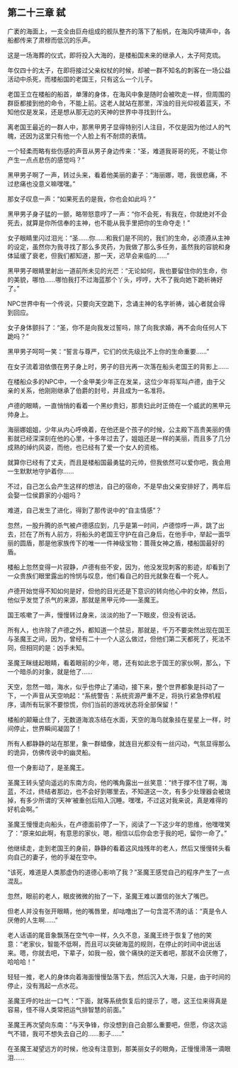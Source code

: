 ## 第二十三章 弑

广袤的海面上，一支全由巨舟组成的舰队整齐的落下了船帆，在海风呼啸声中，各船都传来了肃穆而低沉的乐声。

这是一场海葬的仪式，即将投入大海的，是楼船国未来的继承人，太子阿克琉。

年仅四十的太子，在即将接过父亲权杖的时候，却被一群不知名的刺客在一场公益活动中杀死，而楼船国的老国王，只有这么一个儿子。

老国王立在楼船的船首，单薄的身体，在海风中象是随时会被吹走一样，但周围的群臣都接到他的命令，不能上前。这老人就站在那里，浑浊的目光仰视着蓝天，不知他仅是发呆，还是想从那无边的天神的世界中寻找到什么。

离老国王最近的一群人中，那黑甲男子显得特别引人注目，不仅是因为他过人的气魄，还因为这里只有他一个人脸上有不耐烦的表情。

一个轻柔而略有些伤感的声音从男子身边传来：“圣，难道我哥哥的死，不能让你产生一点点悲伤的感觉吗？”

黑甲男子啊了一声，转过头来，看着他美丽的妻子：“海丽娜，嗯，我很悲痛，不过悲痛也没意义嘛嘿嘿。”

那女子叹息一声：“如果死去的是我，你也会如此吗？”

黑甲男子身子猛的一颤，略带怒意哼了一声：“你不会死，有我在，你就绝对不会死去，就算是你所信奉的主神，也不能从我手里把你的生命夺走！”

女子眼睛里闪过泪光：“圣……你……和我们是不同的，我们的生命，必须遵从主神的设定，虽然你为我寻找了那么多灵药，为我做了那么多任务，虽然我的容貌和身体延缓了衰老，但我们都知道，那一天，迟早会来临的……”

黑甲男子眼睛里射出一道前所未见的光芒：“无论如何，我也要留住你的生命，你的美貌，哪怕……哪怕我打不过海蓝那个丫头，哼哼，大不了我向她下跪祈祷好了。”

NPC世界中有一个传说，只要向天空跪下，念诵主神的名字祈祷，诚心者就会得到回应。

女子身体颤抖了：“圣，你不是向我发过誓吗，除了向我求婚，再不会向任何人下跪吗？”

黑甲男子呵呵一笑：“誓言与尊严，它们的优先级比不上你的生命重要……”

在女子流着泪依偎在男子身上时，男子的目光再一次落在船头老国王的背影上……

在楼船众多的NPC中，一个金甲美少年正在发呆，这位少年将军叫卢德，由于父亲的关系，他刚刚继承了伯爵的封号，并且成为一名准将。

卢德的眼睛，一直悄悄的看着一个黑纱贵妇，那贵妇此时正倚在一个威武的黑甲元帅身上。

海丽娜姐姐，少年从内心呼唤着，在他还是个孩子的时候，公主殿下高贵美丽的倩影就已经深深刻在他的心里，十多年过去了，姐姐还是一样的美丽，而且多了几分成熟的绰约风姿，而他，也已经有了爱一个女人的资格。

就算你已经有了丈夫，而且是楼船国最勇猛的元帅，但我依然可以爱你吧，我会用一生默默地守护着你……

不过，自己怎么会产生这样的想法，自己的宿命，不是早由父亲安排好了，两年后会娶一位侯爵家的小姐吗？

难道，自己发生了进化，得到了那传说中的“自主情感”？

忽然，一股升腾的杀气被卢德感应到，几乎是第一时间，卢德惊呼一声，跳了出去，拦在了所有人前方，将船头的老国王守护在自己身后，在他手中，举起一面华丽的圆盾，那是他家族传下的唯一一件神级宝物：蔷薇女神之盾，楼船国最好的盾。

楼船上忽然变得一片寂静，卢德有些不安，因为，他没发现刺客的影迹，却看到了一众贵族们眼里露出的怜悯与叹息，他们看自己的目光就象在看一个死人。

卢德开始觉得不知如何是好，但他的目光还是下意识的转向他心中的女神，然后，他似乎发觉了杀气的来源，那就是黑甲元帅——圣魔王。

国王咳嗽了一声，慢慢转过身来，淡淡的抬了一下眼皮，但没有说话。

所有人，也许除了卢德之外，都知道一个禁忌，那就是，千万不要突然出现在国王与圣魔王之间，因为，曾经有二十一个人这么做过，但他们第二天都死了，死法不同，但相同的是：凶手未知。

圣魔王眯缝起眼睛，看着眼前的少年，嗯，还有如此忠于国王的家伙啊，那么，下一个暗杀的对象，就是他了……

天空，忽然一暗，海水，似乎也停止了涌动，接下来，整个世界都象是抖动了一下，一个声音从天空响起：“系统警告：系统资源严重不足，将执行紧急停机程序，请所有玩家不要惊慌，你们当前的游戏状态将全部保留！”

楼船的颠簸止住了，无数道海浪冻结在水面，天空的海鸟就象挂在星星上一样，时间停止，世界瞬间凝固了！

所有人都静静的站在那里，象一群蜡像，就连目光都没有一丝闪动，气氛显得那么的诡异，仿佛传说中的幽灵船。

但一个身影动了，是圣魔王。

圣魔王转头望向遥远的东南方向，他的嘴角露出一丝笑意：“终于撑不住了啊，海蓝，不过，终结者那边，也不会好到哪里去，不知道这一次，有多少处理器会被烧掉，有多少所谓的‘天神’被重创后陷入沉睡。嘿嘿，不过这对我来说，真是难得的好机会啊。”

圣魔王慢慢走向船头，在卢德面前停了一下，阅读了一下这少年的思维，他嘿嘿笑了：“原来如此啊，有意思的家伙，嗯，相信以后你会忠于我的吧，留你一命了。”

他继续走，走到老国王的身前，静静的看着这风烛残年的老人，然后又慢慢转头看向自己的妻子，他的手凝在空中。

“该死，难道是人类那虚伪的道德心影响了我？”圣魔王感觉自己的程序产生了一点混乱。

忽然，眼前的老人，眼皮微微的抬了一下，圣魔王难以置信的张大了嘴巴。

但老人并没有张开眼睛，他的嘴唇里，却咕噜出了一句含混不清的话：“真是令人厌倦的人生啊……”

老人话语的尾音象飘荡在空气中一样，久久不息，圣魔王终于恢复了他的笑意：“老家伙，智能不低啊，而且可以突破海蓝的规则，在停止的时间中说出话来。嗯，你就去吧，下辈子，如我一般，做个痛快的逆天者吧，那就不会厌倦了，哈哈哈！”

轻轻一推，老人的身体向着海面慢慢坠落下去，然后沉入大海，只是，由于时间的停止，没有溅起一点水花。

圣魔王呼的吐出一口气：“下面，就等系统恢复后的提示了，嗯，这王位来得真是容易，怪不得人类常把运气排智慧的前面。”

圣魔王再次望向东南：“与天争锋，你没想到自己会那么重要吧，但愿，你这次运气不错，我可不想失去自己的……影子……”

在圣魔王凝望远方的时候，他没有注意到，那美丽女子的眼角，正慢慢滑落一滴眼泪……


